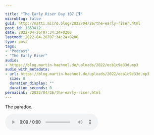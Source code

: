 ```yaml
---

title: "The Early Riser Day 107 🌅🎙"
microblog: false
guid: http://matti.micro.blog/2022/04/26/the-early-riser.html
post_id: 1553412
date: 2022-04-26T07:34:24+0200
lastmod: 2022-04-26T07:34:24+0200
type: post
tags:
- "Podcast"
- "The Early Riser"
audio:
- https://blog.martin-haehnel.de/uploads/2022/ecb1c9e33d.mp3
audio_with_metadata:
- url: https://blog.martin-haehnel.de/uploads/2022/ecb1c9e33d.mp3
  size: 0
  duration_display: ""
  duration_seconds: 0
permalink: /2022/04/26/the-early-riser.html
---
```

The paradox.

<audio controls="controls" src="https://blog.martin-haehnel.de/uploads/2022/ecb1c9e33d.mp3" preload="metadata" />

